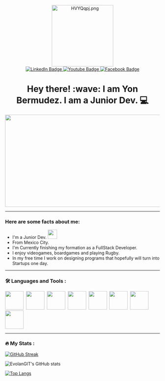 <div id="header" align="center">
 <a href="#"><img src="https://iili.io/HVYQqpj.png" alt="HVYQqpj.png" border="0" width="200px" ></a>


<div id="badges">
  <a href="your-linkedin-URL">
    <img src="https://img.shields.io/badge/LinkedIn-blue?style=for-the-badge&logo=linkedin&logoColor=white" alt="LinkedIn Badge"/>
  </a>
  <a href="https://www.youtube.com/channel/UCkExoPOxarHJtYN5Z9r_coQ">
    <img src="https://img.shields.io/badge/YouTube-red?style=for-the-badge&logo=youtube&logoColor=white" alt="Youtube Badge"/>
  </a>
  <a href="https://www.facebook.com/yonatan.bermudez.7">
    <img src="https://img.shields.io/badge/Facebook-blue?style=for-the-badge&logo=facebook&logoColor=white" alt="Facebook Badge"/>
  </a>
</div>
 
<h1> Hey there! :wave: I am Yon Bermudez. I am a Junior Dev. &#x1F4BB </h1>

</div>

<div align="center">
  <img src="https://media.giphy.com/media/dWesBcTLavkZuG35MI/giphy.gif" width="600" height="300"/>
</div>

---
### Here are some facts about me:
 - I'm a Junior Dev. <img src="https://media.giphy.com/media/WUlplcMpOCEmTGBtBW/giphy.gif" width="30">
 - From Mexico City. 
 - I'm Currently finishing my formation as a FullStack Developer.
 - I enjoy videogames, boardgames and playing Rugby. 
 - In my free time I work on designing programs that hopefully will turn into Startups one day.
---

### :hammer_and_wrench: Languages and Tools :
<div>
<img src="https://cdn.jsdelivr.net/gh/devicons/devicon/icons/html5/html5-original-wordmark.svg" width="60" height="60">&nbsp;
<img src="https://cdn.jsdelivr.net/gh/devicons/devicon/icons/css3/css3-original-wordmark.svg" width="60" height="60">&nbsp;
<img src="https://cdn.jsdelivr.net/gh/devicons/devicon/icons/javascript/javascript-original.svg" width="60" height="60">&nbsp;
<img src="https://cdn.jsdelivr.net/gh/devicons/devicon/icons/nodejs/nodejs-original.svg" width="60" height="60">&nbsp;
<img src="https://cdn.jsdelivr.net/gh/devicons/devicon/icons/mysql/mysql-original-wordmark.svg" width="60" height="60">&nbsp;
<img src="https://cdn.jsdelivr.net/gh/devicons/devicon/icons/express/express-original-wordmark.svg" width="60" height="60">&nbsp;
<img src="https://cdn.jsdelivr.net/gh/devicons/devicon/icons/mongodb/mongodb-original-wordmark.svg" width="60" height="60">&nbsp;
<img src="https://cdn.jsdelivr.net/gh/devicons/devicon/icons/jest/jest-plain.svg" width="60" height="60"
</div>

---
### :fire: My Stats :

[![GitHub Streak](https://streak-stats.demolab.com?user=EvolanGit&theme=onedark&hide_border=true&border_radius=4.7&date_format=M%20j%5B%2C%20Y%5D&background=0D1117&border=0D1117&stroke=080317EC&ring=321391EC&fire=321391EC&currStreakNum=66EB5FD5&sideNums=66EB5FD5&currStreakLabel=66EB5FD5&sideLabels=66EB5FD5&dates=66EB5FD5)](https://git.io/streak-stats)

![EvolanGIT's GitHub stats](https://github-readme-stats.vercel.app/api?username=EvolanGIT&show_icons=true&text_color=66EB5FD5&icon_color=321391EC&hide_border=true&title_color=321391EC&theme=transparent)

[![Top Langs](https://github-readme-stats.vercel.app/api/top-langs/?username=EvolanGIT&layout=compact&theme=vision-friendly-dark)](https://github.com/EvolanGIT/github-readme-stats) 

